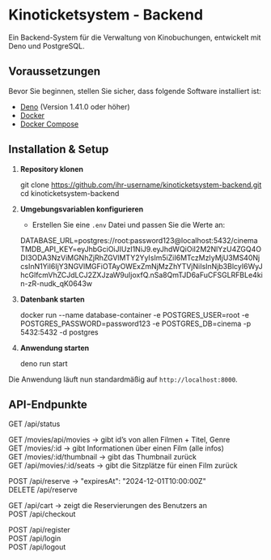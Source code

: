 # Kinoticketsystem - Backend

Ein Backend-System für die Verwaltung von Kinobuchungen, entwickelt mit Deno und PostgreSQL.

## Voraussetzungen

Bevor Sie beginnen, stellen Sie sicher, dass folgende Software installiert ist:

- [Deno](https://deno.land/) (Version 1.41.0 oder höher)
- [Docker](https://www.docker.com/get-started)
- [Docker Compose](https://docs.docker.com/compose/install/)

## Installation & Setup

1. **Repository klonen**

   git clone https://github.com/ihr-username/kinoticketsystem-backend.git
   cd kinoticketsystem-backend

2. **Umgebungsvariablen konfigurieren**

   - Erstellen Sie eine `.env` Datei und passen Sie die Werte an:

    DATABASE_URL=postgres://root:password123@localhost:5432/cinema
    TMDB_API_KEY=eyJhbGciOiJIUzI1NiJ9.eyJhdWQiOiI2M2NlYzU4ZGQ4ODI3ODA3NzViMGNhZjRhZGVlMTY2YyIsIm5iZiI6MTczMzIyMjU3MS40NjcsInN1YiI6IjY3NGVlMGFiOTAyOWExZmNjMzZhYTVjNiIsInNjb3BlcyI6WyJhcGlfcmVhZCJdLCJ2ZXJzaW9uIjoxfQ.nSa8QmTJD6aFuCFSGLRFBLe4kin-zR-nudk_qK0643w

3. **Datenbank starten**

   docker run --name database-container -e POSTGRES_USER=root -e POSTGRES_PASSWORD=password123 -e POSTGRES_DB=cinema -p 5432:5432 -d postgres

5. **Anwendung starten**

   deno run start


Die Anwendung läuft nun standardmäßig auf `http://localhost:8000`.

## API-Endpunkte

GET /api/status

GET /movies/api/movies -> gibt id’s von allen Filmen + Titel, Genre<br>
GET /movies/:id -> gibt Informationen über einen Film (alle infos)<br>
GET /movies/:id/thumbnail -> gibt das Thumbnail zurück<br>
GET /api/movies/:id/seats -> gibt die Sitzplätze für einen Film zurück

POST /api/reserve -> "expiresAt": "2024-12-01T10:00:00Z"<br>
DELETE /api/reserve

GET /api/cart -> zeigt die Reservierungen des Benutzers an<br>
POST /api/checkout

POST /api/register<br>
POST /api/login<br>
POST /api/logout
